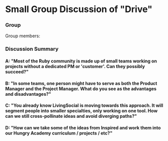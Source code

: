 # Small Group Discussion of "Drive"

### Group

Group members: 

### Discussion Summary

#### A: "Most of the Ruby community is made up of small teams working on projects without a dedicated PM or 'customer'. Can they possibly succeed?"

#### B: "In some teams, one person might have to serve as both the Product Manager and the Project Manager. What do you see as the advantages and disadvantages?"

#### C: "You already know LivingSocial is moving towards this approach. It will segment people into smaller specialties, only working on one tool. How can we still cross-pollinate ideas and avoid diverging paths?"

#### D: "How can we take some of the ideas from Inspired and work them into our Hungry Academy curriculum / projects / etc?"

